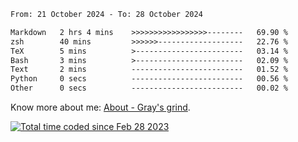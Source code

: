 <!--START_SECTION:waka-->

```txt
From: 21 October 2024 - To: 28 October 2024

Markdown   2 hrs 4 mins    >>>>>>>>>>>>>>>>>--------   69.90 %
zsh        40 mins         >>>>>>-------------------   22.76 %
TeX        5 mins          >------------------------   03.14 %
Bash       3 mins          >------------------------   02.09 %
Text       2 mins          -------------------------   01.52 %
Python     0 secs          -------------------------   00.56 %
Other      0 secs          -------------------------   00.02 %
```

<!--END_SECTION:waka-->

<!-- [![grayxu's github stats](https://github-readme-stats.vercel.app/api?username=grayxu&count_private=true&show_icons=true)](https://github.com/grayxu) -->

Know more about me: [About - Gray's grind](https://www.grayxu.cn/).
<p align="left">
  <a href="https://wakatime.com/@c69eb31e-43a1-463f-8968-c3449e386f57"><img src="https://wakatime.com/badge/user/c69eb31e-43a1-463f-8968-c3449e386f57.svg" title="Total time coded since Feb 28 2023" /></a>
</p>

